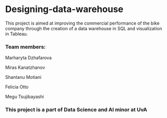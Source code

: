 # Designing-data-warehouse

This project is aimed at improving the commercial performance of the bike company through the creation of a data warehouse in SQL and visualization in Tableau.

### Team members:

Marharyta Dzhafarova 

Miras Kanatzhanov 

Shantanu Motiani 

Felicia Otto 

Megu Tsujibayashi 

### This project is a part of Data Science and AI minor at UvA
